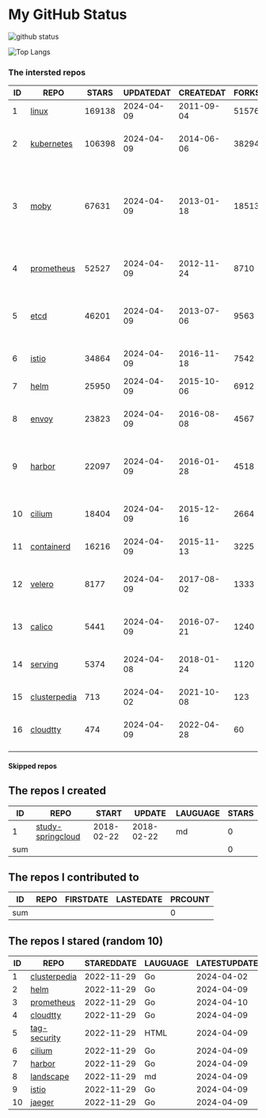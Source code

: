 # My GitHub Status

<img src="https://github-readme-stats-1.yihong0618.vercel.app/api?username=daoqingniu&show_icons=true&&&hide_title=true&count_private=true" alt="github status" />

![Top Langs](https://github-readme-stats-1.yihong0618.vercel.app/api/top-langs/?username=daoqingniu&layout=compact)

<!--START_SECTION:github_repos-->
### The intersted repos
| ID |                              REPO                               | STARS  | UPDATEDAT  | CREATEDAT  | FORKSCOUNT |                                                DESCRIPTIONS                                                |
|----|-----------------------------------------------------------------|--------|------------|------------|------------|------------------------------------------------------------------------------------------------------------|
|  1 | [linux](https://github.com/torvalds/linux)                      | 169138 | 2024-04-09 | 2011-09-04 |      51576 | Linux kernel source tree                                                                                   |
|  2 | [kubernetes](https://github.com/kubernetes/kubernetes)          | 106398 | 2024-04-09 | 2014-06-06 |      38294 | Production-Grade Container Scheduling and Management                                                       |
|  3 | [moby](https://github.com/moby/moby)                            |  67631 | 2024-04-09 | 2013-01-18 |      18513 | The Moby Project - a collaborative project for the container ecosystem to assemble container-based systems |
|  4 | [prometheus](https://github.com/prometheus/prometheus)          |  52527 | 2024-04-09 | 2012-11-24 |       8710 | The Prometheus monitoring system and time series database.                                                 |
|  5 | [etcd](https://github.com/etcd-io/etcd)                         |  46201 | 2024-04-09 | 2013-07-06 |       9563 | Distributed reliable key-value store for the most critical data of a distributed system                    |
|  6 | [istio](https://github.com/istio/istio)                         |  34864 | 2024-04-09 | 2016-11-18 |       7542 | Connect, secure, control, and observe services.                                                            |
|  7 | [helm](https://github.com/helm/helm)                            |  25950 | 2024-04-09 | 2015-10-06 |       6912 | The Kubernetes Package Manager                                                                             |
|  8 | [envoy](https://github.com/envoyproxy/envoy)                    |  23823 | 2024-04-09 | 2016-08-08 |       4567 | Cloud-native high-performance edge/middle/service proxy                                                    |
|  9 | [harbor](https://github.com/goharbor/harbor)                    |  22097 | 2024-04-09 | 2016-01-28 |       4518 | An open source trusted cloud native registry project that stores, signs, and scans content.                |
| 10 | [cilium](https://github.com/cilium/cilium)                      |  18404 | 2024-04-09 | 2015-12-16 |       2664 | eBPF-based Networking, Security, and Observability                                                         |
| 11 | [containerd](https://github.com/containerd/containerd)          |  16216 | 2024-04-09 | 2015-11-13 |       3225 | An open and reliable container runtime                                                                     |
| 12 | [velero](https://github.com/vmware-tanzu/velero)                |   8177 | 2024-04-09 | 2017-08-02 |       1333 | Backup and migrate Kubernetes applications and their persistent volumes                                    |
| 13 | [calico](https://github.com/projectcalico/calico)               |   5441 | 2024-04-09 | 2016-07-21 |       1240 | Cloud native networking and network security                                                               |
| 14 | [serving](https://github.com/knative/serving)                   |   5374 | 2024-04-08 | 2018-01-24 |       1120 | Kubernetes-based, scale-to-zero, request-driven compute                                                    |
| 15 | [clusterpedia](https://github.com/clusterpedia-io/clusterpedia) |    713 | 2024-04-02 | 2021-10-08 |        123 | The Encyclopedia of Kubernetes clusters                                                                    |
| 16 | [cloudtty](https://github.com/cloudtty/cloudtty)                |    474 | 2024-04-09 | 2022-04-28 |         60 | A Friendly Kubernetes CloudShell (Web Terminal) !                                                          |



#### Skipped repos
<!--END_SECTION:github_repos-->

<!--START_SECTION:my_github-->
## The repos I created
| ID  |                                 REPO                                 |   START    |   UPDATE   | LAUGUAGE | STARS |
|-----|----------------------------------------------------------------------|------------|------------|----------|-------|
|   1 | [study-springcloud](https://github.com/daoqingniu/study-springcloud) | 2018-02-22 | 2018-02-22 | md       |     0 |
| sum |                                                                      |            |            |          |     0 |

## The repos I contributed to
| ID  | REPO | FIRSTDATE | LASTEDATE | PRCOUNT |
|-----|------|-----------|-----------|---------|
| sum |      |           |           |       0 |

## The repos I stared (random 10)
| ID |                              REPO                               | STAREDDATE | LAUGUAGE | LATESTUPDATE |
|----|-----------------------------------------------------------------|------------|----------|--------------|
|  1 | [clusterpedia](https://github.com/clusterpedia-io/clusterpedia) | 2022-11-29 | Go       | 2024-04-02   |
|  2 | [helm](https://github.com/helm/helm)                            | 2022-11-29 | Go       | 2024-04-09   |
|  3 | [prometheus](https://github.com/prometheus/prometheus)          | 2022-11-29 | Go       | 2024-04-10   |
|  4 | [cloudtty](https://github.com/cloudtty/cloudtty)                | 2022-11-29 | Go       | 2024-04-09   |
|  5 | [tag-security](https://github.com/cncf/tag-security)            | 2022-11-29 | HTML     | 2024-04-09   |
|  6 | [cilium](https://github.com/cilium/cilium)                      | 2022-11-29 | Go       | 2024-04-09   |
|  7 | [harbor](https://github.com/goharbor/harbor)                    | 2022-11-29 | Go       | 2024-04-09   |
|  8 | [landscape](https://github.com/cncf/landscape)                  | 2022-11-29 | md       | 2024-04-09   |
|  9 | [istio](https://github.com/istio/istio)                         | 2022-11-29 | Go       | 2024-04-09   |
| 10 | [jaeger](https://github.com/jaegertracing/jaeger)               | 2022-11-29 | Go       | 2024-04-09   |

<!--END_SECTION:my_github-->
